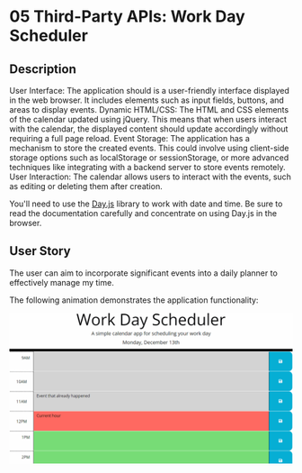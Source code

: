 # 05 Third-Party APIs: Work Day Scheduler

## Description
User Interface: The application should is a user-friendly interface displayed in the web browser. It includes elements such as input fields, buttons, and areas to display events.
Dynamic HTML/CSS: The HTML and CSS elements of the calendar updated using jQuery. This means that when users interact with the calendar, the displayed content should update accordingly without requiring a full page reload.
Event Storage: The application has a mechanism to store the created events. This could involve using client-side storage options such as localStorage or sessionStorage, or more advanced techniques like integrating with a backend server to store events remotely.
User Interaction: The calendar allows users to interact with the events, such as editing or deleting them after creation.

You'll need to use the [Day.js](https://day.js.org/en/) library to work with date and time. Be sure to read the documentation carefully and concentrate on using Day.js in the browser.

## User Story

The user can aim to incorporate significant events into a daily planner to effectively manage my time.







The following animation demonstrates the application functionality:

<!-- @TODO: create ticket to review/update image) -->
![A user clicks on slots on the color-coded calendar and edits the events.](./Assets/05-third-party-apis-homework-demo.gif)


